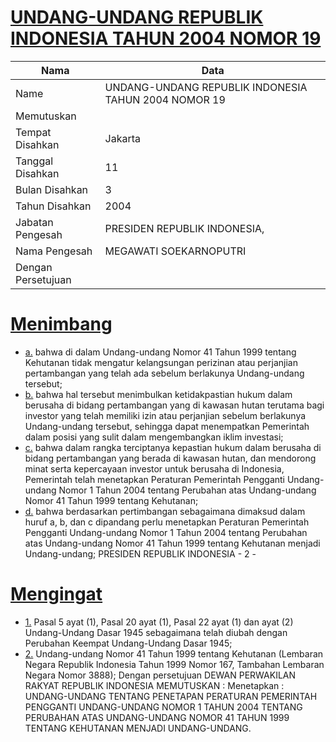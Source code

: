 # [UNDANG-UNDANG REPUBLIK INDONESIA TAHUN 2004 NOMOR 19](http://example.org/legal/document/uu/2004/19)

| Nama | Data |
| ------ | ----- |
|Name|UNDANG-UNDANG REPUBLIK INDONESIA TAHUN 2004 NOMOR 19|
|Memutuskan||
|Tempat Disahkan|Jakarta|
|Tanggal Disahkan|11|
|Bulan Disahkan|3|
|Tahun Disahkan|2004|
|Jabatan Pengesah|PRESIDEN REPUBLIK INDONESIA,|
|Nama Pengesah|MEGAWATI SOEKARNOPUTRI|
|Dengan Persetujuan||
# [Menimbang](http://example.org/legal/document/uu/2004/19/menimbang)

* [a.](http://example.org/legal/document/uu/2004/19/menimbang/point/a) bahwa di dalam Undang-undang Nomor 41 Tahun 1999 tentang Kehutanan tidak mengatur kelangsungan perizinan atau perjanjian pertambangan yang telah ada sebelum berlakunya Undang-undang tersebut;
* [b.](http://example.org/legal/document/uu/2004/19/menimbang/point/b) bahwa hal tersebut menimbulkan ketidakpastian hukum dalam berusaha di bidang pertambangan yang di kawasan hutan terutama bagi investor yang telah memiliki izin atau perjanjian sebelum berlakunya Undang-undang tersebut, sehingga dapat menempatkan Pemerintah dalam posisi yang sulit dalam mengembangkan iklim investasi;
* [c.](http://example.org/legal/document/uu/2004/19/menimbang/point/c) bahwa dalam rangka terciptanya kepastian hukum dalam berusaha di bidang pertambangan yang berada di kawasan hutan, dan mendorong minat serta kepercayaan investor untuk berusaha di Indonesia, Pemerintah telah menetapkan Peraturan Pemerintah Pengganti Undang-undang Nomor 1 Tahun 2004 tentang Perubahan atas Undang-undang Nomor 41 Tahun 1999 tentang Kehutanan;
* [d.](http://example.org/legal/document/uu/2004/19/menimbang/point/d) bahwa berdasarkan pertimbangan sebagaimana dimaksud dalam huruf a, b, dan c dipandang perlu menetapkan Peraturan Pemerintah Pengganti Undang-undang Nomor 1 Tahun 2004 tentang Perubahan atas Undang-undang Nomor 41 Tahun 1999 tentang Kehutanan menjadi Undang-undang; PRESIDEN REPUBLIK INDONESIA - 2 -
# [Mengingat](http://example.org/legal/document/uu/2004/19/mengingat)

* [1.](http://example.org/legal/document/uu/2004/19/mengingat/point/0001) Pasal 5 ayat (1), Pasal 20 ayat (1), Pasal 22 ayat (1) dan ayat (2) Undang-Undang Dasar 1945 sebagaimana telah diubah dengan Perubahan Keempat Undang-Undang Dasar 1945;
* [2.](http://example.org/legal/document/uu/2004/19/mengingat/point/0002) Undang-undang Nomor 41 Tahun 1999 tentang Kehutanan (Lembaran Negara Republik Indonesia Tahun 1999 Nomor 167, Tambahan Lembaran Negara Nomor 3888); Dengan persetujuan DEWAN PERWAKILAN RAKYAT REPUBLIK INDONESIA MEMUTUSKAN : Menetapkan : UNDANG-UNDANG TENTANG PENETAPAN PERATURAN PEMERINTAH PENGGANTI UNDANG-UNDANG NOMOR 1 TAHUN 2004 TENTANG PERUBAHAN ATAS UNDANG-UNDANG NOMOR 41 TAHUN 1999 TENTANG KEHUTANAN MENJADI UNDANG-UNDANG.
